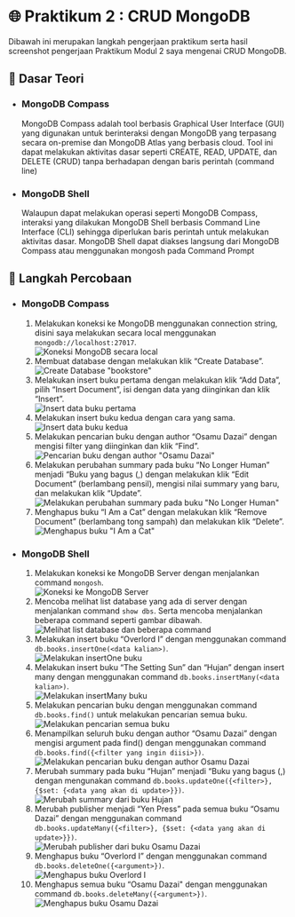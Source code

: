 # :globe_with_meridians: Praktikum 2 : CRUD MongoDB
Dibawah ini merupakan langkah pengerjaan praktikum serta hasil screenshot pengerjaan Praktikum Modul 2 saya mengenai CRUD MongoDB.

## :scroll: Dasar Teori
* ### MongoDB Compass
    MongoDB Compass adalah tool berbasis Graphical User Interface (GUI) yang digunakan untuk berinteraksi dengan MongoDB yang terpasang secara on-premise dan MongoDB Atlas yang berbasis cloud. Tool ini dapat melakukan aktivitas dasar seperti CREATE, READ, UPDATE, dan DELETE (CRUD) tanpa berhadapan dengan baris perintah (command line)
* ### MongoDB Shell 
    Walaupun dapat melakukan operasi seperti MongoDB Compass, interaksi yang dilakukan MongoDB Shell berbasis Command Line Interface (CLI) sehingga diperlukan baris perintah untuk melakukan aktivitas dasar. MongoDB Shell dapat diakses langsung dari MongoDB Compass atau menggunakan mongosh pada Command Prompt

## :footprints: Langkah Percobaan
* ### MongoDB Compass
    1. Melakukan koneksi ke MongoDB menggunakan connection string, disini saya melakukan secara local menggunakan ``` mongodb://localhost:27017 ```. <br/>
    ![Koneksi MongoDB secara local](../assets/praktikum2/A_1_Koneksi%20MongoDB.png)
    2. Membuat database dengan melakukan klik “Create Database”. <br/>
    ![Create Database "bookstore"](../assets/praktikum2/A_2_Membuat%20Database.png)
    3. Melakukan insert buku pertama dengan melakukan klik “Add Data”, pilih “Insert Document”, isi dengan data yang diinginkan dan klik “Insert”. <br/>
    ![Insert data buku pertama](../assets/praktikum2/A_3_Insert%20Buku%20Pertama.png)
    4. Melakukan insert buku kedua dengan cara yang sama. <br/>
    ![Insert data buku kedua](../assets/praktikum2/A_4_Insert%20Buku%20Kedua.png)
    5. Melakukan pencarian buku dengan author “Osamu Dazai” dengan mengisi filter yang diinginkan dan klik “Find”. <br/>
    ![Pencarian buku dengan author "Osamu Dazai"](../assets/praktikum2/A_5_Pencarian%20Buku%20Osamu%20Dazai.png)
    6. Melakukan perubahan summary pada buku “No Longer Human” menjadi “Buku yang bagus (<NAMA>,<NIM>) dengan melakukan klik “Edit Document” (berlambang pensil), mengisi nilai summary yang baru, dan melakukan klik “Update”. <br/>
    ![Melakukan perubahan summary pada buku "No Longer Human"](../assets/praktikum2/A_6_Perubahan%20Summary%20No%20Longer%20Human.png)
    7. Menghapus buku “I Am a Cat” dengan melakukan klik “Remove Document” (berlambang tong sampah) dan melakukan klik “Delete”. <br/>
    ![Menghapus buku "I Am a Cat"](../assets/praktikum2/A_7_Delete%20I%20Am%20a%20Cat.png)

* ### MongoDB Shell
    1. Melakukan koneksi ke MongoDB Server dengan menjalankan command ```mongosh```. <br/>
    ![Koneksi ke MongoDB Server](../assets/praktikum2/B_1_Koneksi%20ke%20MongoDB.png)
    2. Mencoba melihat list database yang ada di server dengan menjalankan command ```show dbs```. Serta mencoba menjalankan beberapa command seperti gambar dibawah. <br/>
    ![Melihat list database dan beberapa command](../assets/praktikum2/B_2_Melihat%20list%20database.png)
    3. Melakukan insert buku “Overlord I” dengan menggunakan command ```db.books.insertOne(<data kalian>)```. <br/>
    ![Melakukan insertOne buku](../assets/praktikum2/B_3_Melakukan%20Insert%20Overlord%20I.png)
    4. Melakukan insert buku “The Setting Sun” dan “Hujan” dengan insert many dengan menggunakan command ```db.books.insertMany(<data kalian>)```. <br/>
    ![Melakukan insertMany buku](../assets/praktikum2/B_4_Melakukan%20Insert%20Many.png)
    5. Melakukan pencarian buku dengan menggunakan command ```db.books.find()``` untuk melakukan pencarian semua buku. <br/>
    ![Melakukan pencarian semua buku](../assets/praktikum2/B_5_Melakukan%20perncarian%20buku.png)
    6. Menampilkan seluruh buku dengan author “Osamu Dazai” dengan mengisi argument pada find() dengan menggunakan command ```db.books.find({<filter yang ingin diisi>})```.<br/>
    ![Melakukan pencarian buku dengan author Osamu Dazai](../assets/praktikum2/B_6_Melakukan%20pencarian%20Osamu%20Dazai.png)
    7. Merubah summary pada buku “Hujan” menjadi “Buku yang bagus (<NAMA>,<NIM>) dengan mengunakan command ```db.books.updateOne({<filter>}, {$set: {<data yang akan di update>}})```. <br/>
    ![Merubah summary dari buku Hujan](../assets/praktikum2/B_7_Merubah%20Summary%20Hujan.png)
    8. Merubah publisher menjadi “Yen Press” pada semua buku “Osamu Dazai” dengan menggunakan command ```db.books.updateMany({<filter>}, {$set: {<data yang akan di update>}})```. <br/>
    ![Merubah publisher dari buku Osamu Dazai](../assets/praktikum2/B_8_Merubah%20Publisher%20Osamu%20Dazai.png)
    9. Menghapus buku “Overlord I” dengan menggunakan command ```db.books.deleteOne({<argument>})```. <br/>
    ![Menghapus buku Overlord I](../assets/praktikum2/B_9_Menghapus%20Overlord%20I.png)
    10. Menghapus semua buku “Osamu Dazai" dengan menggunakan command ```db.books.deleteMany({<argument>})```. <br/>
    ![Menghapus buku Osamu Dazai](../assets/praktikum2/B_10_Menghapus%20buku%20Osamu%20Dazai.png)

